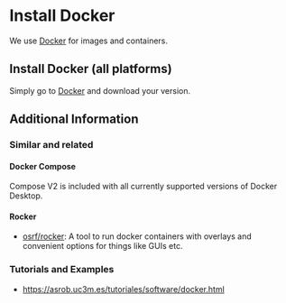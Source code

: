 # Install Docker

We use [Docker](https://www.docker.com) for images and containers.

## Install Docker (all platforms)

Simply go to [Docker](https://www.docker.com) and download your version.

## Additional Information

### Similar and related

#### Docker Compose

Compose V2 is included with all currently supported versions of Docker Desktop.

#### Rocker

- [osrf/rocker](https://github.com/osrf/rocker): A tool to run docker containers with overlays and convenient options for things like GUIs etc.

### Tutorials and Examples

- <https://asrob.uc3m.es/tutoriales/software/docker.html>

